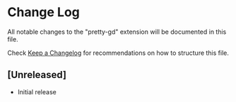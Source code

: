 # Change Log

All notable changes to the "pretty-gd" extension will be documented in this file.

Check [Keep a Changelog](http://keepachangelog.com/) for recommendations on how to structure this file.

## [Unreleased]

- Initial release